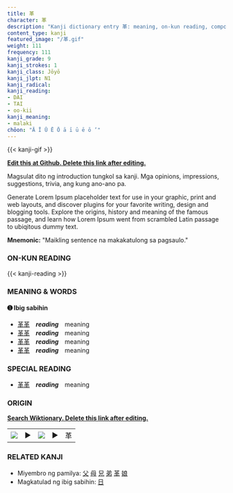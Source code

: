 ```yaml
---
title: 革
character: 革
description: "Kanji dictionary entry 革: meaning, on-kun reading, compounds, origin, related kanji"
content_type: kanji
featured_image: "/革.gif"
weight: 111
frequency: 111
kanji_grade: 9
kanji_strokes: 1
kanji_class: Jōyō
kanji_jlpt: N1
kanji_radical: 
kanji_reading: 
- DAI
- TAI
- oo-kii
kanji_meaning:
- malaki
chōon: "Ā Ī Ū Ē Ō ā ī ū ē ō ’"
---
```

[//]: # (Don't edit the line below. Kanji animated GIF code is automatically generated.)
{{< kanji-gif >}}

[//]: # (Edit below this line.)

**[Edit this at Github. Delete this link after editing.](https://github.com/tim0g/tim/tree/main/content/kanji/革/index.md)**

Magsulat dito ng introduction tungkol sa kanji. Mga opinions, impressions, suggestions, trivia, ang kung ano-ano pa.

Generate Lorem Ipsum placeholder text for use in your graphic, print and web layouts, and discover plugins for your favorite writing, design and blogging tools. Explore the origins, history and meaning of the famous passage, and learn how Lorem Ipsum went from scrambled Latin passage to ubiqitous dummy text.
 
**Mnemonic:** "Maikling sentence na makakatulong sa pagsaulo."

### ON-KUN READING

[//]: # (Don't edit the line below. ON-KUN READING code is automatically generated.)
{{< kanji-reading >}}

### MEANING & WORDS

#### ➊ **Ibig sabihin**
  - [革](../革)[革](../革)　***reading***　meaning
  - [革](../革)[革](../革)　***reading***　meaning
  - [革](../革)[革](../革)　***reading***　meaning
  - [革](../革)[革](../革)　***reading***　meaning

### SPECIAL READING
  - [革](../革)[革](../革)　***reading***　meaning

### ORIGIN

**[Search Wiktionary. Delete this link after editing.](https://wiktionary.org/wiki/革)**
<table class="kanji-table"><tr><td>
<img src="60px-革-bronze.svg.png">
</td><td>▶</td><td>
<img src="60px-革-oracle.svg.png">
</td><td>▶</td>
<td class="kanji-origin">革</td>
</tr></table>

### RELATED KANJI
- Miyembro ng pamilya: [父](../父) [母](../母) [兄](../兄) [弟](../弟) [革](../革) [娘](../娘)
- Magkatulad ng ibig sabihin: [日](../日)
